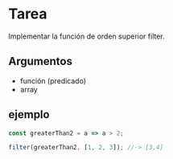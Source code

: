 # Tarea

Implementar la función de orden superior filter.

## Argumentos

*   función (predicado)
*   array

## ejemplo

```javascript
const greaterThan2 = a => a > 2;

filter(greaterThan2, [1, 2, 3]); //-> [3,4]
```
